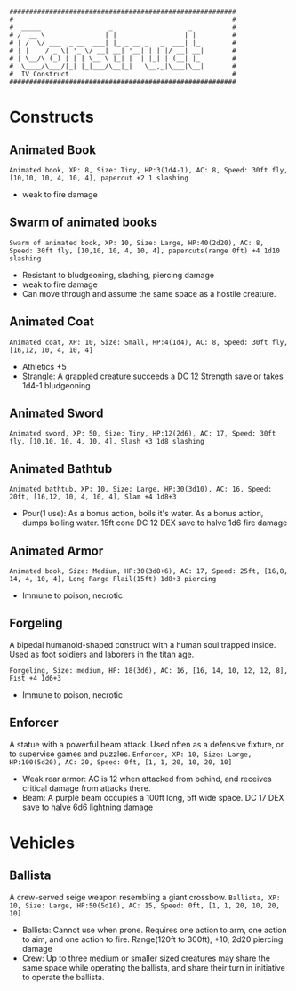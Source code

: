 ```
#########################################################
#                                                       #
#  _____                 _                   _          #
# /  __ \               | |                 | |         #
# | /  \/ ___  _ __  ___| |_ _ __ _   _  ___| |_        #
# | |    / _ \| '_ \/ __| __| '__| | | |/ __| __|       #
# | \__/\ (_) | | | \__ \ |_| |  | |_| | (__| |_        #
#  \____/\___/|_| |_|___/\__|_|   \__,_|\___|\__|       #
#  IV Construct                                         #
#########################################################
```
# Constructs

## Animated Book
`Animated book, XP: 8, Size: Tiny, HP:3(1d4-1), AC: 8, Speed: 30ft fly, [10,10, 10, 4, 10, 4], papercut +2 1 slashing`
- weak to fire damage

## Swarm of animated books
`Swarm of animated book, XP: 10, Size: Large, HP:40(2d20), AC: 8, Speed: 30ft fly, [10,10, 10, 4, 10, 4], papercuts(range 0ft) +4 1d10 slashing`
- Resistant to bludgeoning, slashing, piercing damage
- weak to fire damage
- Can move through and assume the same space as a hostile creature.

## Animated Coat
`Animated coat, XP: 10, Size: Small, HP:4(1d4), AC: 8, Speed: 30ft fly, [16,12, 10, 4, 10, 4]`
- Athletics +5
- Strangle: A grappled creature succeeds a DC 12 Strength save or takes 1d4-1 bludgeoning

## Animated Sword
`Animated sword, XP: 50, Size: Tiny, HP:12(2d6), AC: 17, Speed: 30ft fly, [10,10, 10, 4, 10, 4], Slash +3 1d8 slashing`

## Animated Bathtub
`Animated bathtub, XP: 10, Size: Large, HP:30(3d10), AC: 16, Speed: 20ft, [16,12, 10, 4, 10, 4], Slam +4 1d8+3`
- Pour(1 use): As a bonus action, boils it's water. As a bonus action, dumps boiling water. 15ft cone DC 12 DEX save to halve 1d6 fire damage

## Animated Armor
`Animated book, Size: Medium, HP:30(3d8+6), AC: 17, Speed: 25ft, [16,8, 14, 4, 10, 4], Long Range Flail(15ft) 1d8+3 piercing`
- Immune to poison, necrotic

## Forgeling
A bipedal humanoid-shaped construct with a human soul trapped inside. Used as foot soldiers and laborers in the titan age.

`Forgeling, Size: medium, HP: 18(3d6), AC: 16, [16, 14, 10, 12, 12, 8], Fist +4 1d6+3`
- Immune to poison, necrotic

## Enforcer
A statue with a powerful beam attack. Used often as a defensive fixture, or to supervise games and puzzles.
`Enforcer, XP: 10, Size: Large, HP:100(5d20), AC: 20, Speed: 0ft, [1, 1, 20, 10, 20, 10]`
- Weak rear armor: AC is 12 when attacked from behind, and receives critical damage from attacks there.
- Beam: A purple beam occupies a 100ft long, 5ft wide space. DC 17 DEX save to halve 6d6 lightning damage

# Vehicles

## Ballista
A crew-served seige weapon resembling a giant crossbow.
`Ballista, XP: 10, Size: Large, HP:50(5d10), AC: 15, Speed: 0ft, [1, 1, 20, 10, 20, 10]`
- Ballista: Cannot use when prone. Requires one action to arm, one action to aim, and one action to fire. Range(120ft to 300ft), +10, 2d20 piercing damage
- Crew: Up to three medium or smaller sized creatures may share the same space while operating the ballista, and share their turn in initiative to operate the ballista.